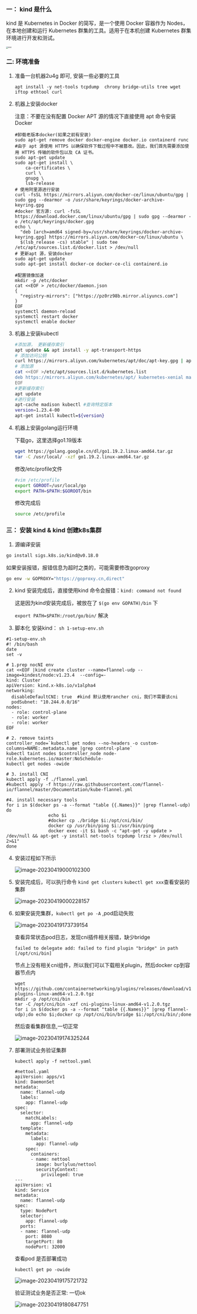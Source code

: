### 一： kind 是什么

kind 是 Kubernetes in Docker 的简写，是一个使用 Docker 容器作为 Nodes，在本地创建和运行 Kubernetes 群集的工具。适用于在本机创建 Kubernetes 群集环境进行开发和测试。

<img src="./assets/kind-diagram.webp" alt="kind" style="zoom:33%;" /> 



### 二:  环境准备

1. 准备一台机器2u4g 即可, 安装一些必要的工具

   `apt install -y net-tools tcpdump  chrony bridge-utils tree wget iftop ethtool curl`

2. 机器上安装docker

   注意：不要在没有配置 Docker APT 源的情况下直接使用 apt 命令安装 Docker

   ```shell
   #卸载老版本docker(如果之前有安装)
   sudo apt-get remove docker docker-engine docker.io containerd runc
   #由于 apt 源使用 HTTPS 以确保软件下载过程中不被篡改。因此，我们首先需要添加使用 HTTPS 传输的软件包以及 CA 证书。
   sudo apt-get update
   sudo apt-get install \
       ca-certificates \
       curl \
       gnupg \
       lsb-release
   # 使用阿里源进行安装
   curl -fsSL https://mirrors.aliyun.com/docker-ce/linux/ubuntu/gpg | sudo gpg --dearmor -o /usr/share/keyrings/docker-archive-keyring.gpg
   #docker 官方源: curl -fsSL https://download.docker.com/linux/ubuntu/gpg | sudo gpg --dearmor -o /etc/apt/keyrings/docker.gpg
   echo \
     "deb [arch=amd64 signed-by=/usr/share/keyrings/docker-archive-keyring.gpg] https://mirrors.aliyun.com/docker-ce/linux/ubuntu \
     $(lsb_release -cs) stable" | sudo tee /etc/apt/sources.list.d/docker.list > /dev/null
   # 更新apt 源，安装docker
   sudo apt-get update
   sudo apt-get install docker-ce docker-ce-cli containerd.io
   
   #配置镜像加速
   mkdir -p /etc/docker
   cat <<EOF > /etc/docker/daemon.json
   {
     "registry-mirrors": ["https://pz0rz98b.mirror.aliyuncs.com"]
   }
   EOF
   systemctl daemon-reload
   systemctl restart docker
   systemctl enable docker
   
   ```

3. 机器上安装kubectl

   ```bash
   #添加源， 更新缓存索引
   apt update && apt install -y apt-transport-https
   # 添加访问公钥
   curl https://mirrors.aliyun.com/kubernetes/apt/doc/apt-key.gpg | apt-key add - 
   # 添加源
   cat <<EOF >/etc/apt/sources.list.d/kubernetes.list
   deb https://mirrors.aliyun.com/kubernetes/apt/ kubernetes-xenial main
   EOF
   #更新缓存索引
   apt update
   #进行安装
   apt-cache madison kubectl #查询特定版本
   version=1.23.4-00
   apt-get install kubectl=${version}
   
   ```

4. 机器上安装golang运行环境

   下载go，这里选择go1.19版本

   ```bash
   wget https://golang.google.cn/dl/go1.19.2.linux-amd64.tar.gz
   tar -C /usr/local/ -xzf go1.19.2.linux-amd64.tar.gz
   ```

   修改/etc/profile文件

   ```bash
   #vim /etc/profile
   export GOROOT=/usr/local/go
   export PATH=$PATH:$GOROOT/bin
   ```

   修改完成后

   ```bash
   source /etc/profile
   ```



### 三： 安装 kind & kind 创建k8s集群

1.  源编译安装

   ```bash
   go install sigs.k8s.io/kind@v0.18.0
   ```

   如果安装报错，报错信息为超时之类的，可能需要修改goproxy

   ```bash
   go env -w GOPROXY="https://goproxy.cn,direct"
   ```

2. kind 安装完成后，直接使用kind 命令会报错：`kind: command not found`

   这是因为kind安装完成后，被放在了 `$(go env GOPATH)/bin` 下

   `export PATH=$PATH:/root/go/bin/`  解决

   

3.  脚本化 安装kind： `sh 1-setup-env.sh`

   ```shell
   #1-setup-env.sh
   #! /bin/bash
   date
   set -v
   
   # 1.prep nocNI env
   cat <<EOF |kind create cluster --name=flannel-udp --image=kindest/node:v1.23.4  --config=-
   kind: Cluster
   apiVersion: kind.x-k8s.io/v1alpha4
   networking:
     disableDefaultCNI: true  #kind 默认使用rancher cni，我们不需要该cni
     podSubnet: "10.244.0.0/16"
   nodes:
     - role: control-plane
     - role: worker
     - role: worker
   EOF
   
   # 2. remove taints
   controller_node=`kubectl get nodes --no-headers -o custom-columns=NAME:.metadata.name |grep control-plane`
   kubectl taint nodes $controller_node node-role.kubernetes.io/master:NoSchedule-
   kubectl get nodes -owide
   
   # 3. install CNI
   kubectl apply -f ./flannel.yaml
   #kubectl apply -f https://raw.githubusercontent.com/flannel-io/flannel/master/Documentation/kube-flannel.yml
   
   #4. install necessary tools
   for i in $(docker ps -a --format "table {{.Names}}" |grep flannel-udp)
   do
                   echo $i
                   #docker cp ./bridge $i:/opt/cni/bin/
                   docker cp /usr/bin/ping $i:/usr/bin/ping
                   docker exec -it $i bash -c "apt-get -y update > /dev/null && apt-get -y install net-tools tcpdump lrzsz > /dev/null 2>&1"
   done
   
   ```
   
4. 安装过程如下所示

   ![image-20230419000102300](./assets/image-20230419000102300.png) 

   

5. 安装完成后，可以执行命令 `kind get clusters`  `kubectl get xxx`查看安装的集群

   ![image-20230419000228157](./assets/image-20230419000228157.png) 



6. 如果安装完集群，`kubectl get po -A` ,pod启动失败

   ![image-20230419173739154](./assets/image-20230419173739154.png) 

   查看异常状态pod日志，发现cni插件相关报错，缺少bridge

   `failed to delegate add: failed to find plugin "bridge" in path [/opt/cni/bin]`

   节点上没有相关cni组件，所以我们可以下载相关plugin，然后docker cp到容器节点内

   ```shell
   wget https://github.com/containernetworking/plugins/releases/download/v1.2.0/cni-plugins-linux-amd64-v1.2.0.tgz
   mkdir -p /opt/cni/bin
   tar -C /opt/cni/bin -xzf cni-plugins-linux-amd64-v1.2.0.tgz
   for i in $(docker ps -a --format "table {{.Names}}" |grep flannel-udp);do echo $i;docker cp /opt/cni/bin/bridge $i:/opt/cni/bin/;done
   ```

   然后查看集群信息,一切正常

   ![image-20230419174325244](./assets/image-20230419174325244.png) 

7. 部署测试业务验证集群

   `kubectl apply -f nettool.yaml`

   ```shell
   #nettool.yaml
   apiVersion: apps/v1
   kind: DaemonSet
   metadata:
     name: flannel-udp
     labels:
       app: flannel-udp
   spec:
     selector:
       matchLabels:
         app: flannel-udp
     template:
       metadata:
         labels:
           app: flannel-udp
       spec:
         containers:
         - name: nettool
           image: burlyluo/nettool
           securityContext:
             privileged: true
   ---
   apiVersion: v1
   kind: Service
   metadata:
     name: flannel-udp
   spec:
     type: NodePort
     selector: 
       app: flannel-udp
     ports:
     - name: flannel-udp
       port: 8080
       targetPort: 80
       nodePort: 32000
   ```

   查看pod 是否部署成功

   `kubectl get po -owide`

   ![image-20230419175721732](./assets/image-20230419175721732.png)

   

   验证测试业务是否正常: 一切ok 

   ![image-20230419180847751](./assets/image-20230419180847751.png)
